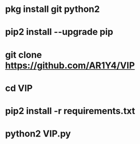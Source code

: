 # pkg install git python2
# pip2 install --upgrade pip
# git clone https://github.com/AR1Y4/VIP
# cd VIP
# pip2 install -r requirements.txt
# python2 VIP.py
